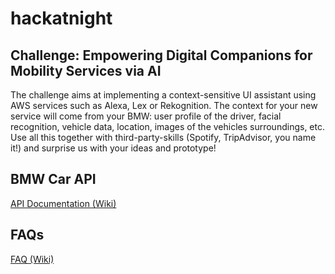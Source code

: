 # hackatnight


## Challenge: Empowering Digital Companions for Mobility Services via AI

The challenge aims at implementing a context-sensitive UI assistant using AWS services such as Alexa, Lex or Rekognition.
The context for your new service will come from your BMW: user profile of the driver, facial recognition, vehicle data, location, images of the vehicles surroundings, etc. Use all this together with third-party-skills (Spotify, TripAdvisor, you name it!) and surprise us with your ideas and prototype! 

## BMW Car API

[API Documentation (Wiki)](https://github.com/bmw-hackathons/hackatnight/wiki/1.1-BMW-Car-API:-Overview)

## FAQs

[FAQ (Wiki)](https://github.com/bmw-hackathons/hackatnight/wiki/FAQ)

